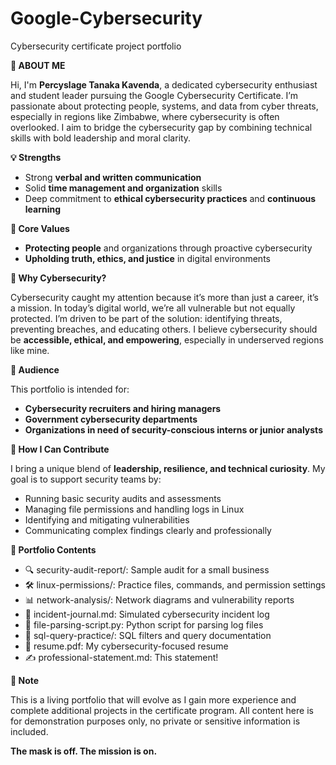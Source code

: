 # Google-Cybersecurity
Cybersecurity certificate project portfolio

**👋 ABOUT ME**

Hi, I'm **Percyslage Tanaka Kavenda**, a dedicated cybersecurity enthusiast and student leader pursuing the Google Cybersecurity Certificate. I’m passionate about protecting people, systems, and data from cyber threats, especially in regions like Zimbabwe, where cybersecurity is often overlooked. I aim to bridge the cybersecurity gap by combining technical skills with bold leadership and moral clarity.

**💡 Strengths**

- Strong **verbal and written communication**
- Solid **time management and organization** skills
- Deep commitment to **ethical cybersecurity practices** and **continuous learning**

**🎯 Core Values**

- **Protecting people** and organizations through proactive cybersecurity
- **Upholding truth, ethics, and justice** in digital environments

**🔐 Why Cybersecurity?**

Cybersecurity caught my attention because it’s more than just a career, it’s a mission. In today’s digital world, we’re all vulnerable but not equally protected. I’m driven to be part of the solution: identifying threats, preventing breaches, and educating others. I believe cybersecurity should be **accessible, ethical, and empowering**, especially in underserved regions like mine.

**👥 Audience**

This portfolio is intended for:

- **Cybersecurity recruiters and hiring managers**
- **Government cybersecurity departments**
- **Organizations in need of security-conscious interns or junior analysts**

**📌 How I Can Contribute**

I bring a unique blend of **leadership, resilience, and technical curiosity**. My goal is to support security teams by:

- Running basic security audits and assessments
- Managing file permissions and handling logs in Linux
- Identifying and mitigating vulnerabilities
- Communicating complex findings clearly and professionally

**📁 Portfolio Contents**

- 🔍 security-audit-report/: Sample audit for a small business
- 🛠️ linux-permissions/: Practice files, commands, and permission settings
- 📊 network-analysis/: Network diagrams and vulnerability reports
- 🧠 incident-journal.md: Simulated cybersecurity incident log
- 🐍 file-parsing-script.py: Python script for parsing log files
- 🔐 sql-query-practice/: SQL filters and query documentation
- 🧾 resume.pdf: My cybersecurity-focused resume
- ✍️ professional-statement.md: This statement!

**📌 Note**

This is a living portfolio that will evolve as I gain more experience and complete additional projects in the certificate program. All content here is for demonstration purposes only, no private or sensitive information is included.

**The mask is off. The mission is on.**
